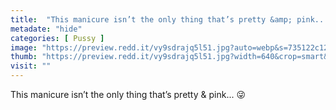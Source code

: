 ```yaml
---
title:  "This manicure isn’t the only thing that’s pretty &amp; pink... 😜"
metadate: "hide"
categories: [ Pussy ]
image: "https://preview.redd.it/vy9sdrajq5l51.jpg?auto=webp&s=735122c120e873e429d2c97db0ca12acbef4b1af"
thumb: "https://preview.redd.it/vy9sdrajq5l51.jpg?width=640&crop=smart&auto=webp&s=91ede06702a7022b130ceb79de2d86015bf506bc"
visit: ""
---
```

This manicure isn’t the only thing that’s pretty &amp; pink... 😜
